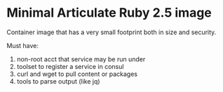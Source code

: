 # Minimal Articulate Ruby 2.5 image

Container image that has a very small footprint both in size and security.

Must have:
1. non-root acct that service may be run under
2. toolset to register a service in consul
3. curl and wget to pull content or packages
4. tools to parse output (like jq)
